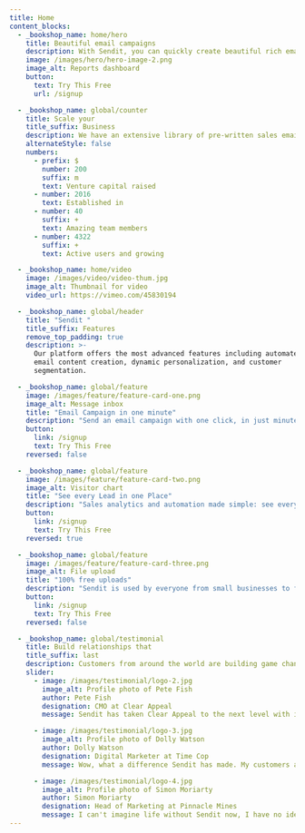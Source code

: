 ```yaml
---
title: Home
content_blocks:
  - _bookshop_name: home/hero
    title: Beautiful email campaigns
    description: With Sendit, you can quickly create beautiful rich emails that capture a reader's attention, engage them, and convert them into customers.
    image: /images/hero/hero-image-2.png
    image_alt: Reports dashboard
    button:
      text: Try This Free
      url: /signup

  - _bookshop_name: global/counter
    title: Scale your
    title_suffix: Business
    description: We have an extensive library of pre-written sales emails, proven marketing templates, and more to get you started on your next project.
    alternateStyle: false
    numbers:
      - prefix: $
        number: 200
        suffix: m
        text: Venture capital raised
      - number: 2016
        text: Established in
      - number: 40
        suffix: +
        text: Amazing team members
      - number: 4322
        suffix: +
        text: Active users and growing

  - _bookshop_name: home/video
    image: /images/video/video-thum.jpg
    image_alt: Thumbnail for video
    video_url: https://vimeo.com/45830194

  - _bookshop_name: global/header
    title: "Sendit "
    title_suffix: Features
    remove_top_padding: true
    description: >-
      Our platform offers the most advanced features including automated
      email content creation, dynamic personalization, and customer
      segmentation.

  - _bookshop_name: global/feature
    image: /images/feature/feature-card-one.png
    image_alt: Message inbox
    title: "Email Campaign in one minute"
    description: "Send an email campaign with one click, in just minutes. Automate your emails and content, while keeping the human touch."
    button:
      link: /signup
      text: Try This Free
    reversed: false

  - _bookshop_name: global/feature
    image: /images/feature/feature-card-two.png
    image_alt: Visitor chart
    title: "See every Lead in one Place"
    description: "Sales analytics and automation made simple: see every sales lead in one place, regardless of where it came from."
    button:
      link: /signup
      text: Try This Free
    reversed: true

  - _bookshop_name: global/feature
    image: /images/feature/feature-card-three.png
    image_alt: File upload
    title: "100% free uploads"
    description: "Sendit is used by everyone from small businesses to fortune 500 companies. Browse our collection of email marketing templates and start sending beautiful emails in minutes."
    button:
      link: /signup
      text: Try This Free
    reversed: false

  - _bookshop_name: global/testimonial
    title: Build relationships that
    title_suffix: last
    description: Customers from around the world are building game changing email marketing campaigns.
    slider:
      - image: /images/testimonial/logo-2.jpg
        image_alt: Profile photo of Pete Fish
        author: Pete Fish
        designation: CMO at Clear Appeal
        message: Sendit has taken Clear Appeal to the next level with it's beautiful targetted email campaigns.

      - image: /images/testimonial/logo-3.jpg
        image_alt: Profile photo of Dolly Watson
        author: Dolly Watson
        designation: Digital Marketer at Time Cop
        message: Wow, what a difference Sendit has made. My customers are more engaged than ever.

      - image: /images/testimonial/logo-4.jpg
        image_alt: Profile photo of Simon Moriarty
        author: Simon Moriarty
        designation: Head of Marketing at Pinnacle Mines
        message: I can't imagine life without Sendit now, I have no idea how we were surviving before.
---
```

